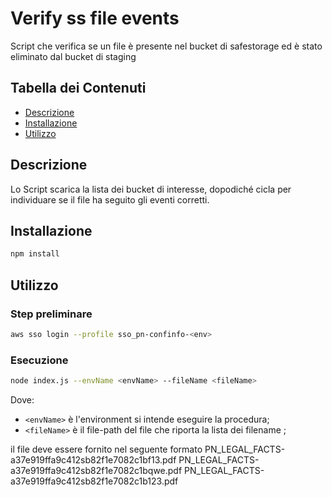# Verify ss file events

Script che verifica se un file è presente nel bucket di safestorage ed è stato eliminato dal bucket di staging

## Tabella dei Contenuti

- [Descrizione](#descrizione)
- [Installazione](#installazione)
- [Utilizzo](#utilizzo)

## Descrizione

Lo Script scarica la lista dei bucket di interesse, dopodiché cicla per individuare se il file ha seguito gli eventi corretti.

## Installazione

```bash
npm install
```

## Utilizzo
### Step preliminare

```bash
aws sso login --profile sso_pn-confinfo-<env>
```

### Esecuzione
```bash  
node index.js --envName <envName> --fileName <fileName> 
```
Dove:
- `<envName>` è l'environment si intende eseguire la procedura;
- `<fileName>` è il file-path del file che riporta la lista dei filename ;

il file deve essere fornito nel seguente formato
PN_LEGAL_FACTS-a37e919ffa9c412sb82f1e7082c1bf13.pdf
PN_LEGAL_FACTS-a37e919ffa9c412sb82f1e7082c1bqwe.pdf
PN_LEGAL_FACTS-a37e919ffa9c412sb82f1e7082c1b123.pdf
